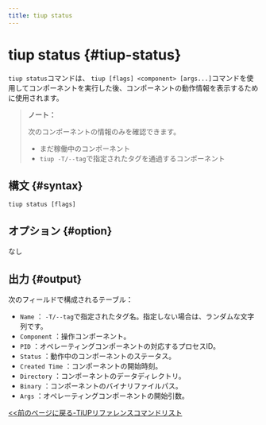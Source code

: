 ```yaml
---
title: tiup status
---
```


# tiup status {#tiup-status}

`tiup status`コマンドは、 `tiup [flags] <component> [args...]`コマンドを使用してコンポーネントを実行した後、コンポーネントの動作情報を表示するために使用されます。

> **ノート：**
>
> 次のコンポーネントの情報のみを確認できます。
>
> -   まだ稼働中のコンポーネント
> -   `tiup -T/--tag`で指定されたタグを通過するコンポーネント

## 構文 {#syntax}

```shell
tiup status [flags]
```

## オプション {#option}

なし

## 出力 {#output}

次のフィールドで構成されるテーブル：

-   `Name` ： `-T/--tag`で指定されたタグ名。指定しない場合は、ランダムな文字列です。
-   `Component` ：操作コンポーネント。
-   `PID` ：オペレーティングコンポーネントの対応するプロセスID。
-   `Status` ：動作中のコンポーネントのステータス。
-   `Created Time` ：コンポーネントの開始時刻。
-   `Directory` ：コンポーネントのデータディレクトリ。
-   `Binary` ：コンポーネントのバイナリファイルパス。
-   `Args` ：オペレーティングコンポーネントの開始引数。

[&lt;&lt;前のページに戻る-TiUPリファレンスコマンドリスト](/tiup/tiup-reference.md#command-list)
